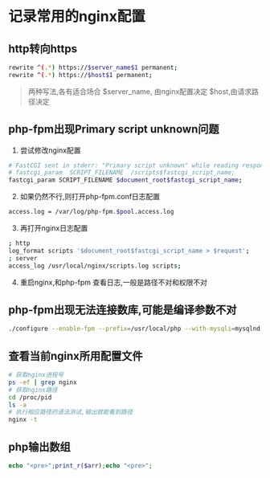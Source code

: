 # 记录常用的nginx配置

## http转向https

```bash
rewrite ^(.*) https://$server_name$1 permanent;
rewrite ^(.*) https://$host$1 permanent;
```

> 两种写法,各有适合场合
> $server_name, 由nginx配置决定
> $host,由请求路径决定

## php-fpm出现Primary script unknown问题

1. 尝试修改nginx配置

```bash
# FastCGI sent in stderr: "Primary script unknown" while reading response header from upstream,
# fastcgi_param  SCRIPT_FILENAME  /scripts$fastcgi_script_name;
fastcgi_param SCRIPT_FILENAME $document_root$fastcgi_script_name;
```
2. 如果仍然不行,则打开php-fpm.conf日志配置

```bash
access.log = /var/log/php-fpm.$pool.access.log
```

3. 再打开nginx日志配置

```bash
; http
log_format scripts '$document_root$fastcgi_script_name > $request';
; server
access_log /usr/local/nginx/scripts.log scripts;
```

4. 重启nginx,和php-fpm 查看日志,一般是路径不对和权限不对


## php-fpm出现无法连接数库,可能是编译参数不对

```bash
./configure --enable-fpm --prefix=/usr/local/php --with-mysqli=mysqlnd --with-pdo-mysql=mysqlnd
```

## 查看当前nginx所用配置文件

```bash
# 获取nginx进程号
ps -ef | grep nginx
# 获取nginx路径
cd /proc/pid
ls -a
# 执行相应路径的语法测试,输出就能看到路径
nginx -t
```

## php输出数组

```php
echo "<pre>";print_r($arr);echo "<pre>";
```